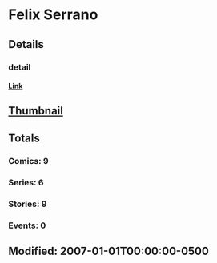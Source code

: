 # Felix  Serrano 
## Details
### detail
#### [Link](http://marvel.com/comics/creators/5932/felix_serrano?utm_campaign=apiRef&utm_source=225578a89fc76f3d20fbffda5d17a88d)
## [Thumbnail](http://i.annihil.us/u/prod/marvel/i/mg/b/40/image_not_available.jpg)
## Totals
### Comics: 9
### Series: 6
### Stories: 9
### Events: 0
## Modified: 2007-01-01T00:00:00-0500